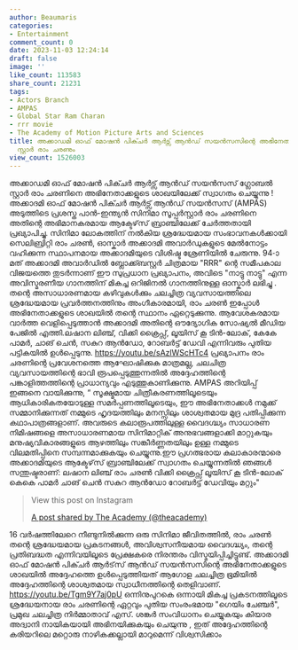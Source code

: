 ```yaml
---
author: Beaumaris
categories:
- Entertainment
comment_count: 0
date: 2023-11-03 12:24:14
draft: false
image: ''
like_count: 113583
share_count: 21231
tags:
- Actors Branch
- AMPAS
- Global Star Ram Charan
- rrr movie
- The Academy of Motion Picture Arts and Sciences
title: അക്കാഡമി ഓഫ് മോഷൻ പിക്ചർ ആർട്സ് ആൻഡ് സയൻസസിന്റെ അഭിനേതാക്കളുടെ ശാഖയിലേക്ക്  ഗ്ലോബൽ
  സ്റ്റാർ രാം ചരണും
view_count: 1526003
---
```


അക്കാഡമി ഓഫ് മോഷൻ പിക്ചർ ആർട്സ് ആൻഡ് സയൻസസ് ഗ്ലോബൽ സ്റ്റാർ രാം ചരണിനെ അഭിനേതാക്കളുടെ ശാഖയിലേക്ക് സ്വാഗതം ചെയ്യുന്നു ! അക്കാദമി ഓഫ് മോഷൻ പിക്ചർ ആർട്സ് ആൻഡ് സയൻസസ് (AMPAS) അടുത്തിടെ പ്രശസ്ത പാൻ-ഇന്ത്യൻ സിനിമാ സൂപ്പർസ്റ്റാർ രാം ചരണിനെ അതിന്റെ അഭിമാനകരമായ ആക്ടേഴ്‌സ് ബ്രാഞ്ചിലേക്ക് ചേർത്തതായി പ്രഖ്യാപിച്ചു. സിനിമാ ലോകത്തിന് നൽകിയ ശ്രദ്ധേയമായ സംഭാവനകൾക്കായി സെലിബ്രിറ്റി രാം ചരൺ, ഓസ്കാർ അക്കാദമി അവാർഡുകളുടെ മേൽനോട്ടം വഹിക്കുന്ന സ്ഥാപനമായ അക്കാദമിയുടെ വിശിഷ്ട ശ്രേണിയിൽ ചേരുന്നു. 94-ാമത് അക്കാദമി അവാർഡിൽ ബ്ലോക്ക്ബസ്റ്റർ ചിത്രമായ "RRR" ന്റെ സമീപകാല വിജയത്തെ തുടർന്നാണ് ഈ സുപ്രധാന പ്രഖ്യാപനം, അവിടെ "നാട്ടു നാട്ടു" എന്ന അവിസ്മരണീയ ഗാനത്തിന് മികച്ച ഒറിജിനൽ ഗാനത്തിനുള്ള ഓസ്കാർ ലഭിച്ചു . തന്റെ അസാധാരണമായ കഴിവുകൾക്കും ചലച്ചിത്ര വ്യവസായത്തിലെ ശ്രദ്ധേയമായ പ്രവർത്തനത്തിനും അംഗീകാരമായി, രാം ചരൺ ഇപ്പോൾ അഭിനേതാക്കളുടെ ശാഖയിൽ തന്റെ സ്ഥാനം ഏറ്റെടുക്കുന്നു. ആവേശകരമായ വാർത്ത വെളിപ്പെടുത്താൻ അക്കാദമി അതിന്റെ ഔദ്യോഗിക സോഷ്യൽ മീഡിയ പേജിൽ എത്തി.ലഷാന ലിഞ്ച്, വിക്കി ക്രൈപ്സ്, ലൂയിസ് കൂ ടിന്‍-ലോക്, കേകേ പാമര്‍, ചാങ് ചെന്‍, സകുറ ആന്‍ഡോ, റോബര്‍ട്ട് ഡേവി എന്നിവരും പുതിയ പട്ടികയില്‍ ഉള്‍പ്പെടുന്നു. https://youtu.be/sAzlWScHTc4 പ്രഖ്യാപനം രാം ചരണിന്റെ പ്രവേശനത്തെ ആഘോഷിക്കുക മാത്രമല്ല, ചലചിത്ര വ്യവസായത്തിന്റെ ഭാവി രൂപപ്പെടുത്തുന്നതിൽ അദ്ദേഹത്തിന്റെ പങ്കാളിത്തത്തിന്റെ പ്രാധാന്യവും എടുത്തുകാണിക്കുന്നു. AMPAS അറിയിപ്പ് ഇങ്ങനെ വായിക്കുന്നു, “ സൂക്ഷ്മമായ ചിത്രീകരണത്തിലൂടെയും ആധികാരികതയോടുള്ള സമർപ്പണത്തിലൂടെയും, ഈ അഭിനേതാക്കൾ നമുക്ക് സമ്മാനിക്കുന്നത് നമ്മുടെ ഹൃദയത്തിലും മനസ്സിലും ശാശ്വതമായ മുദ്ര പതിപ്പിക്കുന്ന കഥാപാത്രങ്ങളാണ്. അവരുടെ കലാരൂപത്തിലുള്ള വൈദഗ്ദ്ധ്യം സാധാരണ നിമിഷങ്ങളെ അസാധാരണമായ സിനിമാറ്റിക് അനുഭവങ്ങളാക്കി മാറ്റുകയും മനുഷ്യവികാരങ്ങളുടെ ആഴത്തിലും സങ്കീർണ്ണതയിലും ഉള്ള നമ്മുടെ വിലമതിപ്പിനെ സമ്പന്നമാക്കുകയും ചെയ്യുന്നു.ഈ പ്രഗത്ഭരായ കലാകാരന്മാരെ അക്കാദമിയുടെ ആക്ടേഴ്‌സ് ബ്രാഞ്ചിലേക്ക് സ്വാഗതം ചെയ്യുന്നതിൽ ഞങ്ങൾ സന്തുഷ്ടരാണ്: ലഷാന ലിഞ്ച് രാം ചരൺ വിക്കി ക്രൈപ്സ് ലൂയിസ് കൂ ടിൻ-ലോക് കെകെ പാമർ ചാങ് ചെൻ സകുറ ആൻഡോ റോബർട്ട് ഡേവിയും മറ്റും" 

> View this post on Instagram
> 
> [A post shared by The Academy (@theacademy)](https://www.instagram.com/p/CzHvIyzv7KQ/?utm_source=ig_embed&utm_campaign=loading)

16 വർഷത്തിലേറെ നീണ്ടുനിൽക്കുന്ന ഒരു സിനിമാ ജീവിതത്തിൽ, രാം ചരൺ തന്റെ ശ്രദ്ധേയമായ പ്രകടനങ്ങൾ, അവിശ്വസനീയമായ വൈദഗ്ദ്ധ്യം, തന്റെ പ്രതിബദ്ധത എന്നിവയിലൂടെ പ്രേക്ഷകരെ നിരന്തരം വിസ്മയിപ്പിച്ചിട്ടുണ്ട്. അക്കാദമി ഓഫ് മോഷൻ പിക്ചർ ആർട്‌സ് ആൻഡ് സയൻസസിന്റെ അഭിനേതാക്കളുടെ ശാഖയിൽ അദ്ദേഹത്തെ ഉൾപ്പെടുത്തിയത് ആഗോള ചലച്ചിത്ര ഭൂമിയിൽ അദ്ദേഹത്തിന്റെ ശാശ്വതമായ സ്വാധീനത്തിന്റെ തെളിവാണ്. https://youtu.be/Tgm9Y7aj0pU ഒന്നിനുപുറകെ ഒന്നായി മികച്ച പ്രകടനത്തിലൂടെ ശ്രദ്ധേയനായ രാം ചരണിന്റെ ഏറ്റവും പുതിയ സംരംഭമായ "ഗെയിം ചേഞ്ചർ", പ്രമുഖ ചലച്ചിത്ര നിർമ്മാതാവ് എസ്. ശങ്കർ സംവിധാനം ചെയ്യുകയും കിയാര അദ്വാനി നായികയായി അഭിനയിക്കുകയും ചെയുന്നു , ഇത് അദ്ദേഹത്തിന്റെ കരിയറിലെ മറ്റൊരു നാഴികക്കല്ലായി മാറുമെന്ന് വിശ്വസിക്കാം